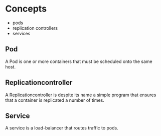 # Concepts

- pods
- replication controllers
- services

## Pod

A Pod is one or more containers that must be scheduled onto the same host.

## Replicationcontroller

A Replicationcontroller is despite its name a simple program that ensures that a container is replicated a number of times.

## Service

A service is a load-balancer that routes traffic to pods.

